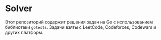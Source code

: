 # Solver

Этот репозиторий содержит решения задач на Go с использованием библиотеки `gotests`. Задачи взяты с LeetCode, Codeforces, Codewars и других платформ.
